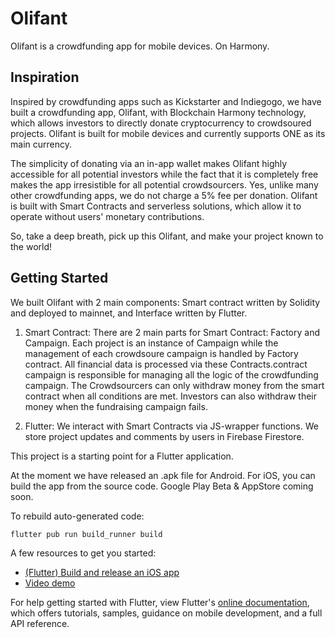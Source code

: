 # Olifant

Olifant is a crowdfunding app for mobile devices. On Harmony.

## Inspiration

Inspired by crowdfunding apps such as Kickstarter and Indiegogo, we have built a crowdfunding app, Olifant, with Blockchain Harmony technology, which allows investors to directly donate cryptocurrency to crowdsoured projects. Olifant is built for mobile devices and currently supports ONE as its main currency.

The simplicity of donating via an in-app wallet makes Olifant highly accessible for all potential investors while the fact that it is completely free makes the app irresistible for all potential crowdsourcers. Yes, unlike many other crowdfunding apps, we do not charge a 5% fee per donation. Olifant is built with Smart Contracts and serverless solutions, which allow it to operate without users' monetary contributions.

So, take a deep breath, pick up this Olifant, and make your project known to the world!



## Getting Started

We built Olifant with 2 main components: Smart contract written by Solidity and deployed to mainnet, and Interface written by Flutter.

1. Smart Contract: There are 2 main parts for Smart Contract: Factory and Campaign. Each project is an instance of Campaign while the management of each crowdsoure campaign is handled by Factory contract. All financial data is processed via these Contracts.contract campaign is responsible for managing all the logic of the crowdfunding campaign. The Crowdsourcers can only withdraw money from the smart contract when all conditions are met. Investors can also withdraw their money when the fundraising campaign fails.

2. Flutter: We interact with Smart Contracts via JS-wrapper functions. We store project updates and comments by users in Firebase Firestore.

This project is a starting point for a Flutter application.

At the moment we have released an .apk file for Android. For iOS, you can build the app from the source code. Google Play Beta & AppStore coming soon.



To rebuild auto-generated code:

```
flutter pub run build_runner build
```

A few resources to get you started:

- [(Flutter) Build and release an iOS app](https://flutter.dev/docs/deployment/ios)
- [Video demo](https://youtu.be/bed2pQpXq4I)

For help getting started with Flutter, view Flutter's [online documentation](https://flutter.dev/docs), which offers tutorials, samples, guidance on mobile development, and a full API reference.